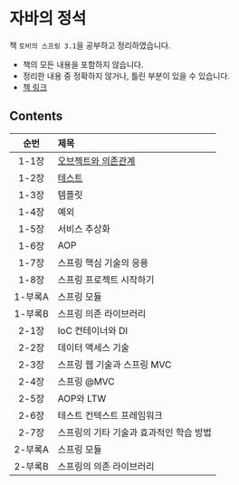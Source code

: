 # 자바의 정석

책 `토비의 스프링 3.1`을 공부하고 정리하였습니다.

- 책의 모든 내용을 포함하지 않습니다.
- 정리한 내용 중 정확하지 않거나, 틀린 부분이 있을 수 있습니다.
- [책 링크](http://www.kyobobook.co.kr/product/detailViewKor.laf?ejkGb=KOR&mallGb=KOR&barcode=9788960773431&orderClick=LAG&Kc=)

## Contents

|  순번   | 제목                                                                                                                                                                                                                                         |
| :-----: | :------------------------------------------------------------------------------------------------------------------------------------------------------------------------------------------------------------------------------------------- |
|  1-1장  | [오브젝트와 의존관계](https://github.com/0xe82de/Study/tree/main/Spring/%ED%86%A0%EB%B9%84%EC%9D%98%20%EC%8A%A4%ED%94%84%EB%A7%81%203.1/1-1%EC%9E%A5%20%EC%98%A4%EB%B8%8C%EC%A0%9D%ED%8A%B8%EC%99%80%20%EC%9D%98%EC%A1%B4%EA%B4%80%EA%B3%84) |
|  1-2장  | [테스트](https://github.com/0xe82de/Study/tree/main/Spring/%ED%86%A0%EB%B9%84%EC%9D%98%20%EC%8A%A4%ED%94%84%EB%A7%81%203.1/1-2%EC%9E%A5%20%ED%85%8C%EC%8A%A4%ED%8A%B8)                                                                       |
|  1-3장  | 템플릿                                                                                                                                                                                                                                       |
|  1-4장  | 예외                                                                                                                                                                                                                                         |
|  1-5장  | 서비스 추상화                                                                                                                                                                                                                                |
|  1-6장  | AOP                                                                                                                                                                                                                                          |
|  1-7장  | 스프링 핵심 기술의 응용                                                                                                                                                                                                                      |
|  1-8장  | 스프링 프로젝트 시작하기                                                                                                                                                                                                                     |
| 1-부록A | 스프링 모듈                                                                                                                                                                                                                                  |
| 1-부록B | 스프링 의존 라이브러리                                                                                                                                                                                                                       |
|  2-1장  | IoC 컨테이너와 DI                                                                                                                                                                                                                            |
|  2-2장  | 데이터 액세스 기술                                                                                                                                                                                                                           |
|  2-3장  | 스프링 웹 기술과 스프링 MVC                                                                                                                                                                                                                  |
|  2-4장  | 스프링 @MVC                                                                                                                                                                                                                                  |
|  2-5장  | AOP와 LTW                                                                                                                                                                                                                                    |
|  2-6장  | 테스트 컨텍스트 프레임워크                                                                                                                                                                                                                   |
|  2-7장  | 스프링의 기타 기술과 효과적인 학습 방법                                                                                                                                                                                                      |
| 2-부록A | 스프링 모듈                                                                                                                                                                                                                                  |
| 2-부록B | 스프링의 의존 라이브러리                                                                                                                                                                                                                     |
